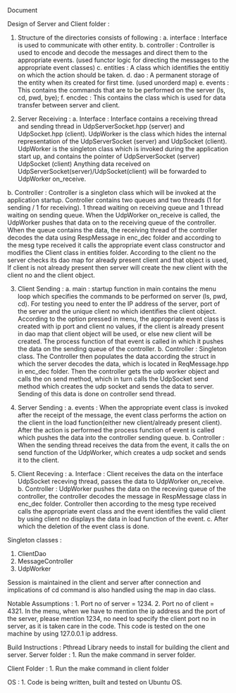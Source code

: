  Document

Design of Server and Client folder :
1. Structure of the directories consists of following :
 a. interface : Interface is used to communicate with other entity.
 b. controller : Controller is used to encode and decode the messages and direct them to the appropriate events. (used functor logic for directing the messages to the appropriate event classes)
 c. entities : A class which identifies the entitiy on which the action should be taken.
 d. dao : A permanent storage of the entity when its created for first time. (used unorderd map)
 e. events : This contains the commands that are to be performed on the server (ls, cd, pwd, bye);
 f. encdec : This contains the class which is used for data transfer between server and client.

2. Server Receiving :
 a. Interface : 
    Interface contains a receiving thread and sending thread in UdpServerSocket.hpp (server) and UdpSocket.hpp (client).
	UdpWorker is the class which hides the internal representation of the UdpServerSocket (server) and UdpSocket (client).
	UdpWorker is the singleton class which is invoked during the application start up, and contains the pointer of UdpServerSocket (server) UdpSocket (client)
	Anything data received on UdpServerSocket(server)/UdpSocket(client) will be forwarded to UdpWorker on_receive.

 b. Controller : 
	Controller is a singleton class which will be invoked at the application startup.
	Controller contains two queues and two threads (1 for sending / 1 for receiving). 1 thread waiting on receiving queue and 1 thread waiting on sending queue.
	When the UdpWorker on_receive is called, the UdpWorker pushes that data on to the receiving queue of the controller.
	When the queue contains the data, the receiving thread of the controller decodes the data using RespMessage in enc_dec folder and according to the mesg type received it calls the appropriate event class constructor and modifies the Client class in entities folder.
	According to the client no the server checks its dao map for already present client and that object is used, If client is not already present then server will create the new client with the client no and the client object.


3. Client Sending :
 a. main :
	startup function in main contains the menu loop which specifies the commands to be performed on server (ls, pwd, cd).
	For testing you need to enter the IP address of the server, port of the server and the unique client no which identifies the client object.
	According to the option pressed in menu, the appropriate event class is created with ip port and client no values, if the client is already present in dao map that client object will be used, or else new client will be created.
	The process function of that event is called in which it pushes the data on the sending queue of the controller.
 b. Controller :
	Singleton class.
	The Controller then populates the data according the struct in which the server decodes the data, which is located in ReqMessage.hpp in enc_dec folder.
	Then the controller gets the udp worker object and calls the on send method, which in turn calls the UdpSocket send method which creates the udp socket and sends the data to server.
	Sending of this data is done on controller send thread.

4. Server Sending :
 a. events : 
	When the appropriate event class is invoked after the receipt of the message, the event class performs the action on the client in the load function(either new client/already present client).
	After the action is performed the process function of event is called which pushes the data into the controller sending queue.
 b. Controller :
	When the sending thread receives the data from the event, it calls the on send function of the UdpWorker, which creates a udp socket and sends it to the client.

5. Client Receving :
 a. Interface :
	Client receives the data on the interface UdpSocket receving thread, passes the data to UdpWorker on_receive.
 b. Controller :
	UdpWorker pushes the data on the receving queue of the controller, the controller decodes the message in RespMessage class in enc_dec folder.
	Controller then according to the mesg type received calls the appropriate event class and the event identifies the valid client by using client no displays the data in load function of the event.
 c. After which the deletion of the event class is done.
	
	

Singleton classes :
1. ClientDao
2. MessageController
3. UdpWorker

Session is maintained in the client and server after connection and implications of cd command is also handled using the map in dao class.


Notable Assumptions :
	1. Port no of server = 1234.
	2. Port no of client = 4321.
	In the menu, when we have to mention the ip address and the port of the server, please mention 1234, no need to specify the client port no in server, as it is taken care in the code.
	This code is tested on the one machine by using 127.0.0.1 ip address.

Build Instructions : Pthread Library needs to install for building the client and server.
Server folder :
	1. Run the make command in server folder.

Client Folder :
	1. Run the make command in client folder


OS :
	1. Code is being written, built and tested on Ubuntu OS.
